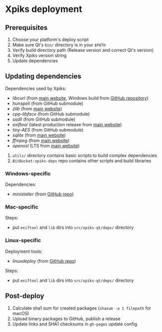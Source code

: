 # Xpiks deployment

## Prerequisites

1. Choose your platform's deploy script
2. Make sure Qt's `bin/` directory is in your `$PATH`
3. Verify build directory path (Release version and correct Qt's version)
4. Verify Xpiks version string
5. Update dependencies

## Updating dependencies

Dependencies used by Xpiks:

* _libcurl_ (from [main website](https://curl.haxx.se/libcurl/), Windows build from [GitHub repository](https://github.com/blackrosezy/build-libcurl-windows))
* _hunspell_ (from GitHub submodule)
* _zlib_ (from [main website](https://zlib.net/))
* _cpp-libface_ (from GitHub submodule)
* _ssdll_ (from GitHub submodule)
* _exiftool_ (latest production release from [main website](https://www.sno.phy.queensu.ca/~phil/exiftool/history.html))
* _tiny-AES_ (from GitHub submodule)
* _sqlite_ (from [main website](https://www.sqlite.org/))
* _ffmpeg_ (from [main website](https://www.ffmpeg.org/download.html))
* _openssl_ (LTS from [main website](https://www.openssl.org/source/))

1. `utils/` directory contains basic scripts to build complex dependencies
2. `BitBucket:xpiks-deps` repo contains other scripts and build libraries

### Windows-specific

Dependencies:

* _ministaller_ (from [GitHub repo](https://github.com/ribtoks/ministaller))

### Mac-specific

Steps:

* put `exiftool` and `lib` dirs into `src/xpiks-qt/deps/` directory

### Linux-specific

Deployment tools:

* _linuxdeploy_ (from [GitHub repo](https://github.com/ribtoks/linuxdeploy))

Steps:

* put `exiftool` and `lib` dirs into `src/xpiks-qt/deps/` directory

## Post-deploy

1. Calculate sha1 sum for created packages (`shasum -a 1 filepath` for macOS)
2. Upload binary packages to GitHub, publish a release
3. Update links and SHA1 checksums in `gh-pages` update config

